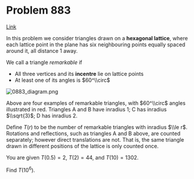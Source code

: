# Problem 883

[Link](https://projecteuler.net/problem=883)

In this problem we consider triangles drawn on a **hexagonal lattice**, where each lattice point in the plane has six neighbouring points equally spaced around it, all distance $1$ away.

We call a triangle *remarkable* if

*   All three vertices and its **incentre** lie on lattice points
*   At least one of its angles is $60^\\circ$

![0883_diagram.png](resources/images/0883_diagram.png?1707941179)

Above are four examples of remarkable triangles, with $60^\\circ$ angles illustrated in red. Triangles A and B have inradius $1$; C has inradius $\\sqrt{3}$; D has inradius $2$.

Define $T(r)$ to be the number of remarkable triangles with inradius $\\le r$. Rotations and reflections, such as triangles A and B above, are counted separately; however direct translations are not. That is, the same triangle drawn in different positions of the lattice is only counted once.

You are given $T(0.5)=2$, $T(2)=44$, and $T(10)=1302$.

Find $T(10^6)$.